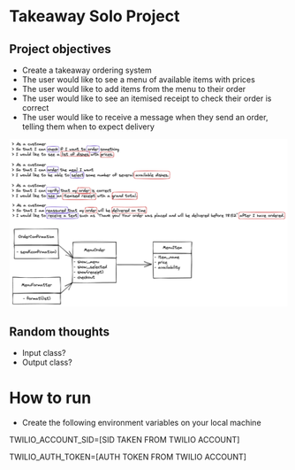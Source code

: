 # Takeaway Solo Project

## Project objectives
- Create a takeaway ordering system
- The user would like to see a menu of available items with prices
- The user would like to add items from the menu to their order
- The user would like to see an itemised receipt to check their order is correct
- The user would like to receive a message when they send an order, telling them when to expect delivery

![Takeaway solo project design flowchart](https://raw.githubusercontent.com/bwilton93/takeaway-solo-project/main/images/class-system-design.png "Takeaway design flow chart")


## Random thoughts
- Input class?
- Output class?

# How to run
- Create the following environment variables on your local machine

TWILIO_ACCOUNT_SID=[SID TAKEN FROM TWILIO ACCOUNT]

TWILIO_AUTH_TOKEN=[AUTH TOKEN FROM TWILIO ACCOUNT]
